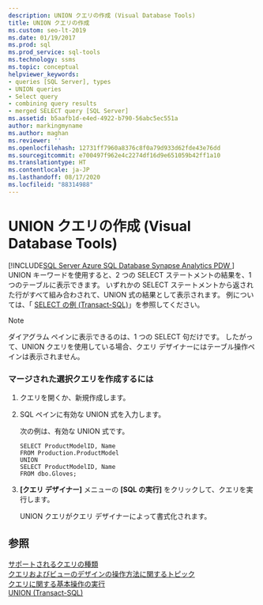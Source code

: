 ```yaml
---
description: UNION クエリの作成 (Visual Database Tools)
title: UNION クエリの作成
ms.custom: seo-lt-2019
ms.date: 01/19/2017
ms.prod: sql
ms.prod_service: sql-tools
ms.technology: ssms
ms.topic: conceptual
helpviewer_keywords:
- queries [SQL Server], types
- UNION queries
- Select query
- combining query results
- merged SELECT query [SQL Server]
ms.assetid: b5aafb1d-e4ed-4922-b790-56abc5ec551a
author: markingmyname
ms.author: maghan
ms.reviewer: ''
ms.openlocfilehash: 12731ff7960a8376c8f0a79d933d62fde43e76dd
ms.sourcegitcommit: e700497f962e4c2274df16d9e651059b42ff1a10
ms.translationtype: HT
ms.contentlocale: ja-JP
ms.lasthandoff: 08/17/2020
ms.locfileid: "88314988"
---
```

# <a name="create-union-queries-visual-database-tools"></a>UNION クエリの作成 (Visual Database Tools)
[!INCLUDE[SQL Server Azure SQL Database Synapse Analytics PDW ](../../includes/applies-to-version/sql-asdb-asdbmi-asa-pdw.md)]
UNION キーワードを使用すると、2 つの SELECT ステートメントの結果を、1 つのテーブルに表示できます。 いずれかの SELECT ステートメントから返された行がすべて組み合わされて、UNION 式の結果として表示されます。 例については、「 [SELECT の例 (Transact-SQL)](https://msdn.microsoft.com/9b9caa3d-e7d0-42e1-b60b-a5572142186c)」を参照してください。  
  
> [!NOTE]  
> ダイアグラム ペインに表示できるのは、1 つの SELECT 句だけです。 したがって、UNION クエリを使用している場合、クエリ デザイナーにはテーブル操作ペインは表示されません。  
  
### <a name="to-create-a-merged-select-query"></a>マージされた選択クエリを作成するには  
  
1.  クエリを開くか、新規作成します。  
  
2.  SQL ペインに有効な UNION 式を入力します。  
  
    次の例は、有効な UNION 式です。  
  
    ```  
    SELECT ProductModelID, Name  
    FROM Production.ProductModel  
    UNION  
    SELECT ProductModelID, Name   
    FROM dbo.Gloves;  
    ```  
  
3.  **[クエリ デザイナー]** メニューの **[SQL の実行]** をクリックして、クエリを実行します。  
  
    UNION クエリがクエリ デザイナーによって書式化されます。  
  
## <a name="see-also"></a>参照  
[サポートされるクエリの種類](../../ssms/visual-db-tools/supported-query-types-visual-database-tools.md)  
[クエリおよびビューのデザインの操作方法に関するトピック](../../ssms/visual-db-tools/design-queries-and-views-how-to-topics-visual-database-tools.md)  
[クエリに関する基本操作の実行](../../ssms/visual-db-tools/perform-basic-operations-with-queries-visual-database-tools.md)  
[UNION (Transact-SQL)](https://msdn.microsoft.com/607c296f-8a6a-49bc-975a-b8d0c0914df7)
